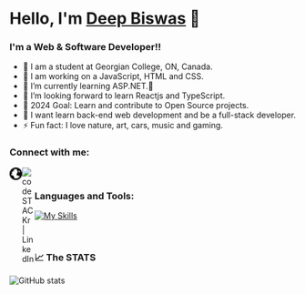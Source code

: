 

# Hello, I'm [Deep Biswas][website] 👋

### I'm a Web & Software Developer!!

- 📖 I am a student at Georgian College, ON, Canada.
- 🔭 I am working on a JavaScript, HTML and CSS.
- 🌱 I’m currently learning ASP.NET.😬
- 👯 I’m looking forward to learn Reactjs and TypeScript.
- 🥅 2024 Goal: Learn and contribute to Open Source projects.
- 🤔 I want learn back-end web development and be a full-stack developer.
- ⚡ Fun fact: I love nature, art, cars, music and gaming.


### Connect with me:

[<img align="left" alt="codeSTACKr.com" width="22px" src="https://raw.githubusercontent.com/iconic/open-iconic/master/svg/globe.svg" />][website]
[<img align="left" alt="codeSTACKr | LinkedIn" width="22px" src="https://cdn.jsdelivr.net/npm/simple-icons@v3/icons/linkedin.svg" />][linkedin]

<br />


### Languages and Tools:

[![My Skills](https://skillicons.dev/icons?i=vscode,html,css,js,php,bootstrap,java,python,cs,cpp,dotnet,git,github,figma,powershell)](https://skillicons.dev)



<br />


### :chart_with_upwards_trend: The STATS 

![GitHub stats](https://github-readme-stats.vercel.app/api?username=deepbwas&show_icons=true&count_private=true&theme=tokyonight)  

[website]: https://deepbiswas.com/
[linkedin]: https://linkedin.com/in/alonext-deep-biswas/
